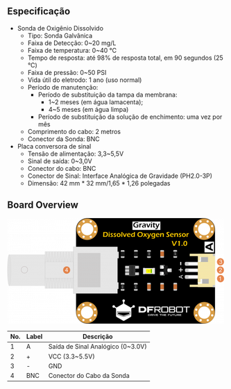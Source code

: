 ## Especificação
- Sonda de Oxigênio Dissolvido
  - Tipo: Sonda Galvânica
  - Faixa de Detecção: 0~20 mg/L
  - Faixa de temperatura: 0~40 ℃
  - Tempo de resposta: até 98% de resposta total, em 90 segundos (25 ℃)
  - Faixa de pressão: 0~50 PSI
  - Vida útil do eletrodo: 1 ano (uso normal)
  - Período de manutenção:
    - Período de substituição da tampa da membrana:
      - 1~2 meses (em água lamacenta);
      - 4~5 meses (em água limpa)
    - Período de substituição da solução de enchimento: uma vez por mês
  - Comprimento do cabo: 2 metros
  - Conector da Sonda: BNC
- Placa conversora de sinal
  - Tensão de alimentação: 3,3~5,5V
  - Sinal de saída: 0~3,0V
  - Conector do cabo: BNC
  - Conector de Sinal: Interface Analógica de Gravidade (PH2.0-3P)
  - Dimensão: 42 mm * 32 mm/1,65 * 1,26 polegadas


## Board Overview
![N|Solid](https://raw.githubusercontent.com/DFRobot/Wiki/master/Resource/Oxygen_board_function.png)

| No.	| Label | Descrição
| ------ | ------ | ------ |
| 1	| A	| Saída de Sinal Analógico (0~3.0V)
| 2	| +	| VCC (3.3~5.5V)
| 3	| -	| GND
| 4	| BNC	| Conector do Cabo da Sonda
